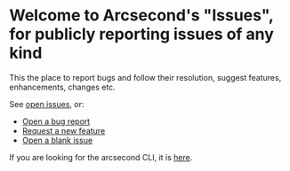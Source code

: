 # Welcome to Arcsecond's "Issues", for publicly reporting issues of any kind

This the place to report bugs and follow their resolution, suggest features, enhancements, changes etc.

See [open issues](https://github.com/arcsecond-io/issues/issues), or:

- [Open a bug report](https://github.com/arcsecond-io/issues/issues/new?template=bug_report.md)
- [Request a new feature](https://github.com/arcsecond-io/issues/issues/new?template=feature_request.md)
- [Open a blank issue](https://github.com/arcsecond-io/issues/issues/new?template=BLANK_ISSUE)

If you are looking for the arcsecond CLI, it is [here](https://github.com/arcsecond-io/cli).
